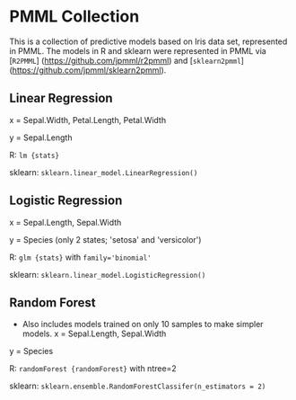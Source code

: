 # PMML Collection
This is a collection of predictive models based on Iris data set, represented in PMML. The models in R and sklearn were represented in PMML via [`R2PMML`] (https://github.com/jpmml/r2pmml) and [`sklearn2pmml`] (https://github.com/jpmml/sklearn2pmml).

## Linear Regression
x = Sepal.Width, Petal.Length, Petal.Width

y = Sepal.Length


R: `lm {stats}`

sklearn: `sklearn.linear_model.LinearRegression()`

## Logistic Regression
x = Sepal.Length, Sepal.Width

y = Species (only 2 states; 'setosa' and 'versicolor')


R: `glm {stats}` with `family='binomial'`

sklearn: `sklearn.linear_model.LogisticRegression()`

## Random Forest
* Also includes models trained on only 10 samples to make simpler models.
x = Sepal.Length, Sepal.Width

y = Species

R: `randomForest {randomForest}` with ntree=2

sklearn: `sklearn.ensemble.RandomForestClassifer(n_estimators = 2)`
